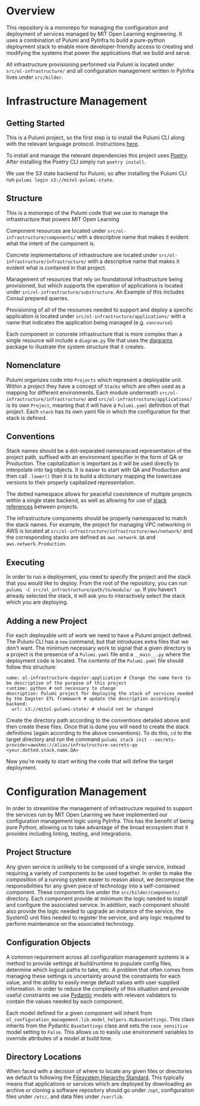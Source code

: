 # Overview
This repository is a monorepo for managing the configuration and deployment of services managed by MIT Open Learning engineering. It uses a combination of Pulumi and PyInfra to build a pure-python deployment stack to enable more developer-friendly access to creating and modifying the systems that power the applications that we build and serve.

All infrastructure provisioning performed via Pulumi is located under `src/ol-infrastructure/` and all configuration management written in PyInfra lives under `src/bilder`.

# Infrastructure Management

## Getting Started
This is a Pulumi project, so the first step is to install the Pulumi CLI along with the relevant language
protocol. Instructions [here](https://www.pulumi.com/docs/get-started/install/).

To install and manage the relevant dependencies this project uses [Poetry](https://python-poetry.org/). After installing
the Poetry CLI simply run `poetry install`.

We use the S3 state backend for Pulumi, so after installing the Pulumi CLI run `pulumi login s3://mitol-pulumi-state`.

## Structure

This is a monorepo of the Pulumi code that we use to manage the infrastructure that powers MIT Open Learning

Component resources are located under `src/ol-infrastructure/components/` with a descriptive name that makes it evident what the intent of the
component is.

Concrete implementations of infrastructure are located under `src/ol-infrastructure/infrastructure/` with a descriptive name that makes it
evident what is contained in that project.

Management of resources that rely on foundational infrastructure being provisioned, but
which supports the operation of applications is located under
`src/ol-infrastructure/substructure`. An Example of this includes Consul prepared queries.

Provisioning of all of the resources needed to support and deploy a specific application
is located under `src/ol-infrastructure/applications/` with a name that indicates the
application being managed (e.g. `concourse`).

Each component or concrete infrastructure that is more complex than a single resource will include a `diagram.py` file
that uses the [diagrams](https://diagrams.mingrammer.com/) package to illustrate the system structure that it creates.

## Nomenclature

Pulumi organizes code into `Projects` which represent a deployable unit. Within a project they have a concept of
`Stacks` which are often used as a mapping for different environments. Each module underneath `src/ol-infrastructure/infrastructure/` and
`src/ol-infrastructure/applications/` is its own `Project`, meaning that it will have a `Pulumi.yaml` definition of that project. Each `stack`
has its own yaml file in which the configuration for that stack is defined.

## Conventions

Stack names should be a dot-separated namespaced representation of the project path, suffixed with an environment
specifier in the form of QA or Production. The capitalization is important as it will be used directly to interpolate
into tag objects. It is easier to start with QA and Production and then call `.lower()` than it is to build a dictionary
mapping the lowercase versions to their properly capitalized representation.

The dotted namespace allows for peaceful coexistence of multiple projects within a single state backend, as well as
allowing for use of [stack references](https://www.pulumi.com/docs/tutorials/aws/aws-py-stackreference/) between
projects.

The infrastructure components should be properly namespaced to match the stack names. For example, the project for
managing VPC networking in AWS is located at `src/ol-infrastructure/infrastructure/aws/network/` and the corresponding stacks are defined as
`aws.network.QA` and `aws.network.Production`.


## Executing

In order to run a deployment, you need to specify the project and the stack that you would like to deploy. From the root
of the repository, you can run `pulumi -C src/ol_infrastructure/path/to/module/ up`. If you haven't already selected the
stack, it will ask you to interactively select the stack which you are deploying.


## Adding a new Project

For each deployable unit of work we need to have a Pulumi project defined. The Pulumi CLI has a `new` command, but that
introduces extra files that we don't want. The minimum necessary work to signal that a given directory is a project is
the presence of a `Pulumi.yaml` file and a `__main__.py` where the deployment code is located. The contents of the
`Pulumi.yaml` file should follow this structure:

```
name: ol-infrastructure-dagster-application # Change the name here to be descriptive of the purpose of this project
runtime: python # not necessary to change
description: Pulumi project for deploying the stack of services needed by the Dagster ETL framework # update the description accordingly
backend:
  url: s3://mitol-pulumi-state/ # should not be changed
```

Create the directory path according to the conventions detailed above and then create these files. Once that is done you
will need to create the stack definitions (again according to the above conventions). To do this, `cd` to the target
directory and run the command `pulumi stack init --secrets-provider=awskms://alias/infrastructure-secrets-qa <your.dotted.stack.name.QA>`

Now you're ready to start writing the code that will define the target deployment.


# Configuration Management
In order to streamline the management of infrastructure required to support the services
run by MIT Open Learning we have implemented our configuration management logic using
PyInfra. This has the benefit of being pure Python, allowing us to take advantage of the
broad ecosystem that it provides including linting, testing, and integrations.

## Project Structure
Any given service is unlikely to be composed of a single service, instead requiring a
variety of components to be used together. In order to make the composition of a running
system easier to reason about, we decompose the responsibilities for any given piece of
technology into a self-contained component. These components live under the
`src/bilder/components/` directory. Each component provide at minimum the logic needed to
install and configure the associated service. In addition, each component should also
provide the logic needed to upgrade an instance of the service, the SystemD unit files
needed to register the service, and any logic required to perform maintenance on the
associated technology.

## Configuration Objects
A common requirement across all configuration management systems is a method to provide
settings at build/runtime to populate config files, determine which logical paths to
take, etc. A problem that often comes from managing these settings is uncertainty around
the constraints for each value, and the ability to easily merge default values with user
supplied information. In order to reduce the complexity of this situation and provide
useful constraints we use [Pydantic](https://pydantic-docs.helpmanual.io/) models with
relevant validators to contain the values needed by each component.

Each model defined for a given component will inherit from
`ol_configuration_management.lib.model_helpers.OLBaseSettings`. This class inherits from
the Pydantic `BaseSettings` class and sets the `case_sensitive` model setting to
`False`. This allows us to easily use environment variables to override attributes of a
model at build time.

## Directory Locations
When faced with a decision of where to locate any given files or directories we default
to following the [Filesystem Hierarchy
Standard](https://en.wikipedia.org/wiki/Filesystem_Hierarchy_Standard). This typically
means that applications or services which are deployed by downloading an archive or
cloning a software repository should go under `/opt`, configuration files under `/etc/`,
and data files under `/var/lib`.
